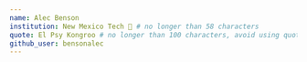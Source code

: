 ```yaml
---
name: Alec Benson
institution: New Mexico Tech 🚩 # no longer than 58 characters
quote: El Psy Kongroo # no longer than 100 characters, avoid using quotes(") to guarantee the format remains the same.
github_user: bensonalec
---
```

